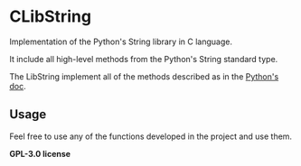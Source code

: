 
# CLibString

Implementation of the Python's String library in C language.

It include all high-level methods from the Python's String standard type.

The LibString implement all of the methods described as in the [Python's doc](https://docs.python.org/3/library/stdtypes.html#string-methods).

## Usage

Feel free to use any of the functions developed in the project and use them.


**GPL-3.0 license**